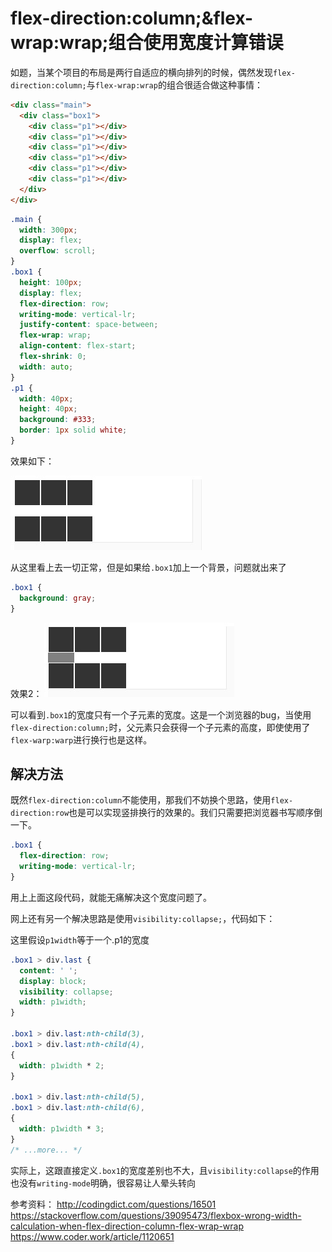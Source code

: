 # flex-direction:column;&flex-wrap:wrap;组合使用宽度计算错误

如题，当某个项目的布局是两行自适应的横向排列的时候，偶然发现`flex-direction:column;`与`flex-wrap:wrap`的组合很适合做这种事情：

```html
<div class="main">
  <div class="box1">
    <div class="p1"></div>
    <div class="p1"></div>
    <div class="p1"></div>
    <div class="p1"></div>
    <div class="p1"></div>
    <div class="p1"></div>
  </div>
</div>
```

```css
.main {
  width: 300px;
  display: flex;
  overflow: scroll;
}
.box1 {
  height: 100px;
  display: flex;
  flex-direction: row;
  writing-mode: vertical-lr;
  justify-content: space-between;
  flex-wrap: wrap;
  align-content: flex-start;
  flex-shrink: 0;
  width: auto;
}
.p1 {
  width: 40px;
  height: 40px;
  background: #333;
  border: 1px solid white;
}
```

效果如下：

![效果](../imgs/20200701102320.jpg)

从这里看上去一切正常，但是如果给`.box1`加上一个背景，问题就出来了

```css
.box1 {
  background: gray;
}
```

效果2：
![效果2](../imgs/20200701102606.jpg)

可以看到`.box1`的宽度只有一个子元素的宽度。这是一个浏览器的bug，当使用`flex-direction:column;`时，父元素只会获得一个子元素的高度，即使使用了`flex-warp:warp`进行换行也是这样。

## 解决方法

既然`flex-direction:column`不能使用，那我们不妨换个思路，使用`flex-direction:row`也是可以实现竖排换行的效果的。我们只需要把浏览器书写顺序倒一下。

```css
.box1 {
  flex-direction: row;
  writing-mode: vertical-lr;
}
```

用上上面这段代码，就能无痛解决这个宽度问题了。

网上还有另一个解决思路是使用`visibility:collapse;`，代码如下：

这里假设`p1width`等于一个.p1的宽度

```css
.box1 > div.last {
  content: ' ';
  display: block;
  visibility: collapse;
  width: p1width;
}

.box1 > div.last:nth-child(3),
.box1 > div.last:nth-child(4),
{
  width: p1width * 2;
}

.box1 > div.last:nth-child(5),
.box1 > div.last:nth-child(6),
{
  width: p1width * 3;
}
/* ...more... */
```

实际上，这跟直接定义`.box1`的宽度差别也不大，且`visibility:collapse`的作用也没有`writing-mode`明确，很容易让人晕头转向

参考资料：
http://codingdict.com/questions/16501
https://stackoverflow.com/questions/39095473/flexbox-wrong-width-calculation-when-flex-direction-column-flex-wrap-wrap
https://www.coder.work/article/1120651
